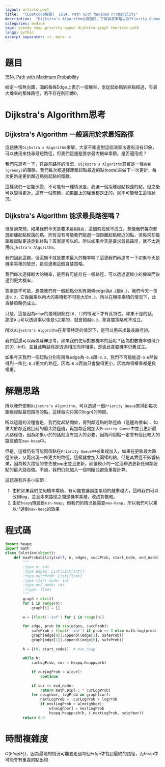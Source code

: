 ```yaml
---
layout: article_post
title:  "[Leetcode解題]  1514. Path with Maximum Probability"
description:  "Dijkstra's Algorithm必寫題目，了解貪婪策略以及Priority Queue"
categories: medium
tags: greedy heap priority-queue dijkstra graph shortest-path
langs: python
excerpt_separator: <!--more-->
---
```


# 題目

[1514. Path with Maximum Probability](https://leetcode.com/problems/path-with-maximum-probability/)

給定一個無向圖，圖的每條Edge上表示一個機率，求從起始點到終點經過，有最大機率的那條路徑，若不存在則回傳0。

 <!--more-->

# Dijkstra's Algorithm思考

## Dijkstra's Algorithm 一般適用於求最短路徑

這題使用`Dijkstra's Algorithm`來解，大家不知道對這個演算法還有沒有印象，可以使用來找尋最短路徑，但我們這邊是要求最大機率乘積，是否適用呢？

我們先思考一下，在最短路徑的情況，`Dijkstra's Algorithm`其實是一種`貪婪(greedy)`的策略，我們每次都選擇距離起點最近的點(node)來做下一次更新，每次更新是更新鄰近點到起點的距離。

這樣我們一定能保證，不可能有一種情況是，我選一個距離起點較遠的點，但之後可以變得更近，這有一個前題，如果圖上的權重都是正的，就不可能發生這種狀況。

## Dijkstra's Algorithm 能求最長路徑嗎？

但反過來想，如果我們今天是要求`最長路徑`，這個假設就不成立。想像我們每次都選距離起點較遠的點，而有沒有可能我們能選一個距離起點較近的點，但後來卻能距離起點更遠走到終點？答案是可以的。所以如果今天是要求最長路徑，就不太適用`Dijkstra's Algorithm`。

我們回到這題，但這題不就是要求最大的機率嗎？這邊我們再思考一下如果今天是機率乘積的情況，是否適用這個貪婪策略。

我們每次選擇較大的機率，是否有可能存在一個路徑，可以透過選較小的機率而後達到更大機率，

答案是不可能，想像我們有一個起點分別有兩條edge為`0.2`跟`0.3`，我們今天一但走`0.2`，它後面乘以再大的乘積都不可能大於`0.3`，所以在機率乘積的情況下，此貪婪策略仍成立。

只是，這是因為`edge`的值域限制在`[0, 1]`的情況下才有此特性，如果不是的話，那麼`0.2`可以透過乘以像是`5`之類的，就會超越`0.3`，那貪婪策略就不成立。

所以`Dijkstra's Algorithm`在非常特定的情況下，是可以用來求最長路徑的。

我們這邊可以再做延伸思考，如果我們使用對數機率的話呢？因為對數機率值域介於[0, -inf]，並且此時路徑是透過相加而非相乘，是否此貪婪機率仍舊成立。

如果今天我們一個起點分別有兩條edge為`-0.6`跟`-0.3`，我們不可能能選`-0.6`然後得到一條比`-0.3`更大的路徑，因為`-0.6`再加只會變得更小，因為每個權重都是負權重。

# 解題思路

所以我們使用`Dijkstra's Algorithm`，可以透過一個`Priority Queue`來得到每次距離起點最短路徑的點，這樣每次只需$O(logn)$的時間。

所以這題的流程會是，我們從起點開始，得到鄰近點的路徑值（這邊為機率），如果大於鄰近點目前的最大路徑值，再加鄰近點加入`Priority Queue`中並且更新最大路徑值，因為如果小於的話就沒有加入的必要，因為同個點一定會有個比較大的路徑值在`max-heap`中。

但是，這樣仍有可能同個點在`Priority Queue`中被重複加入，如果在更新最大路徑值後，又再出現一條更大的路徑，這樣就會加入同樣的點，但是其實這不影響結果，因為較大路徑的會先被`pop`出並且更新，而後較小的一定沒辦法更新任何鄰近點的最大路徑值。不過，我們仍能加入一個判斷式避免重複計算。

這題還有許多小細節：

1. 由於如果我們使用機率乘積，有可能會讓誤差累積的越來越大，這時我們可以改用$log$，並且本來路徑之間是機率乘積，改成對數和。
2. 由於`heapq`預設是`min-heap`，但我們的情況是需要`max-heap`，所以我們可以乘以-1達到`max-heap`的效果

# 程式碼

```python
import heapq
import math
class Solution(object):
    def maxProbability(self, n, edges, succProb, start_node, end_node):
        """
        :type n: int
        :type edges: List[List[int]]
        :type succProb: List[float]
        :type start_node: int
        :type end_node: int
        :rtype: float
        """
        graph = dict()
        for i in range(n):
            graph[i] = []
            
        w = [float('-inf') for i in range(n)]
        
        for edge, prob in zip(edges, succProb):
            safeProb = float('-inf') if prob == 0 else math.log(prob)
            graph[edge[0]].append((edge[1], safeProb))
            graph[edge[1]].append((edge[0], safeProb))
        
        h = [(0, start_node)]  # max_heap
        
        while h:
            curLogProb, cur = heapq.heappop(h)
            
            if curLogProb < w[cur]:
                continue
            
            if cur == end_node:
                return math.exp(-1 * curLogProb)
            for neighbor, logProb in graph[cur]:
                nextLogProb = -curLogProb + logProb
                if nextLogProb > w[neighbor]:
                    w[neighbor] = nextLogProb
                    heapq.heappush(h, (-nextLogProb, neighbor))
        return 0.0
```

# 時間複雜度

$O(Elog(E))$，因為最壞的情況可能要走過每個Edge才找到最終的路徑，而heap中可能會有重複的點出現

